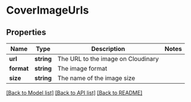 # CoverImageUrls

## Properties
Name | Type | Description | Notes
------------ | ------------- | ------------- | -------------
**url** | **string** | The URL to the image on Cloudinary | 
**format** | **string** | The image format | 
**size** | **string** | The name of the image size | 

[[Back to Model list]](../README.md#documentation-for-models) [[Back to API list]](../README.md#documentation-for-api-endpoints) [[Back to README]](../README.md)


